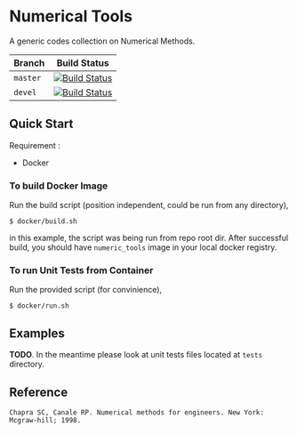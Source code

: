 # Numerical Tools
A generic codes collection on Numerical Methods.   

| Branch 	| Build Status                                                                                                                      	|
|--------	|-----------------------------------------------------------------------------------------------------------------------------------	|
| `master` 	| [![Build Status](https://travis-ci.org/alifahrri/nmtools.svg?branch=master)](https://travis-ci.org/alifahrri/nmtools) 	|
|  `devel` 	|  [![Build Status](https://travis-ci.org/alifahrri/nmtools.svg?branch=devel)](https://travis-ci.org/alifahrri/nmtools) 	|   


## Quick Start
Requirement :
- Docker
### To build Docker Image
Run the build script (position independent, could be run from any directory), 
```
$ docker/build.sh
```
in this example, the script was being run from repo root dir. After successful build, you should have `numeric_tools` image in your local docker registry.
### To run Unit Tests from Container
Run the provided script (for convinience),
```
$ docker/run.sh
```

## Examples
**TODO**. In the meantime please look at unit tests files located at `tests` directory.

## Reference  
```
Chapra SC, Canale RP. Numerical methods for engineers. New York: Mcgraw-hill; 1998.
```
